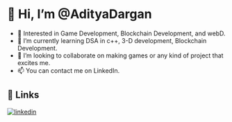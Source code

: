 # 👋 Hi, I’m @AdityaDargan
- 👀 Interested in Game Development, Blockchain Development, and webD.
- 🌱 I’m currently learning DSA in c++, 3-D development, Blockchain Development.
- 💞️ I’m looking to collaborate on making games or any kind of project that excites me.
- 📫 You can contact me on LinkedIn.

## 🔗 Links
[![linkedin](https://img.shields.io/badge/linkedin-0A66C2?style=for-the-badge&logo=linkedin&logoColor=white)](https://www.linkedin.com/in/aditya-dargan-ad2912/)

<!---
AdityaDargan/AdityaDargan is a ✨ special ✨ repository because its `README.md` (this file) appears on your GitHub profile.
You can click the Preview link to take a look at your changes.
--->
